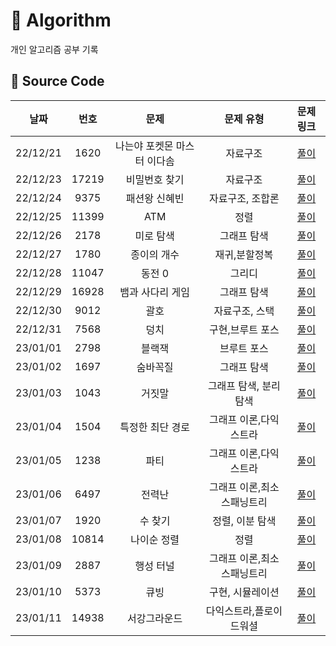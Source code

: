 # 📗 Algorithm
개인 알고리즘 공부 기록

## 📑 Source Code

|  **날짜**  | **번호** |     **문제**      | **문제 유형** |             **문제 링크**             |
|:--------:|:------:|:---------------:|:---------:|:---------------------------------:|
| 22/12/21 |  1620  | 나는야 포켓몬 마스터 이다솜 |   자료구조    | <a href="/a1221/README.md">풀이</a> |
| 22/12/23 |  17219  | 비밀번호 찾기 |   자료구조    | <a href="/a1223/README.md">풀이</a> |
| 22/12/24 |  9375  | 패션왕 신혜빈 |   자료구조, 조합론    | <a href="/a1224/README.md">풀이</a> |
| 22/12/25 |  11399  | ATM |   정렬    | <a href="/a1225/README.md">풀이</a> |
| 22/12/26 |  2178  | 미로 탐색 |   그래프 탐색    | <a href="/a1226/README.md">풀이</a> |
| 22/12/27 |  1780  | 종이의 개수 |   재귀,분할정복    | <a href="/a1227/README.md">풀이</a> |
| 22/12/28 |  11047  | 동전 0 |   그리디    | <a href="/a1228/README.md">풀이</a> |
| 22/12/29 |  16928  | 뱀과 사다리 게임 |   그래프 탐색   | <a href="/a1229/README.md">풀이</a> |
| 22/12/30 |  9012  | 괄호 |   자료구조, 스택   | <a href="/a1230/README.md">풀이</a> |
| 22/12/31 |  7568  | 덩치 |   구현,브루트 포스   | <a href="/a1231/README.md">풀이</a> |
| 23/01/01 |  2798  | 블랙잭 |   브루트 포스   | <a href="/a230101/README.md">풀이</a> |
| 23/01/02 |  1697  | 숨바꼭질 |   그래프 탐색   | <a href="/a230102/README.md">풀이</a> |
| 23/01/03 |  1043  | 거짓말 |   그래프 탐색, 분리 탐색   | <a href="/a230103/README.md">풀이</a> |
| 23/01/04 |  1504  | 특정한 최단 경로 |   그래프 이론,다익스트라   | <a href="/a230104/README.md">풀이</a> |
| 23/01/05 |  1238  | 파티 |   그래프 이론,다익스트라   | <a href="/a230105/README.md">풀이</a> |
| 23/01/06 |  6497  | 전력난 |   그래프 이론,최소스패닝트리   | <a href="/a230106/README.md">풀이</a> |
| 23/01/07 |  1920  | 수 찾기 |   정렬, 이분 탐색   | <a href="/a230107/README.md">풀이</a> |
| 23/01/08 |  10814  | 나이순 정렬 |   정렬   | <a href="/a230108/README.md">풀이</a> |
| 23/01/09 |  2887  | 행성 터널 |   그래프 이론,최소스패닝트리   | <a href="/a230109/README.md">풀이</a> |
| 23/01/10 |  5373  | 큐빙 |   구현, 시뮬레이션   | <a href="/a230110/README.md">풀이</a> |
| 23/01/11 |  14938  | 서강그라운드 |   다익스트라,플로이드워셜   | <a href="/a230111/README.md">풀이</a> |

